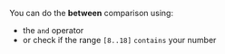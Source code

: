 You can do the **between** comparison using:

* the `and` operator
* or check if the range `[8..18]` `contains` your number
